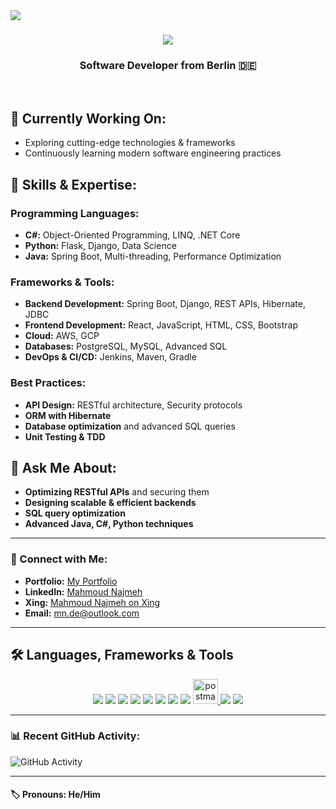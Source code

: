 <img align="left" src="https://img.shields.io/badge/visitors-1120-blue" />
<h1 align="center">
    <img src="https://readme-typing-svg.herokuapp.com/?font=Righteous&size=35&center=true&vCenter=true&width=500&height=70&duration=4000&color=%230A74DA&lines=Hi+There!+👋;+I'm+Mahmoud+Najmeh!;">
</h1>

<h3 align="center">Software Developer from Berlin 🇩🇪</h3>
<br/>

## 🚀 Currently Working On:
- Exploring cutting-edge technologies & frameworks  
- Continuously learning modern software engineering practices

## 🌱 Skills & Expertise:
### Programming Languages:
- **C#:** Object-Oriented Programming, LINQ, .NET Core  
- **Python:** Flask, Django, Data Science  
- **Java:** Spring Boot, Multi-threading, Performance Optimization

### Frameworks & Tools:
- **Backend Development:** Spring Boot, Django, REST APIs, Hibernate, JDBC  
- **Frontend Development:** React, JavaScript, HTML, CSS, Bootstrap  
- **Cloud:** AWS, GCP  
- **Databases:** PostgreSQL, MySQL, Advanced SQL  
- **DevOps & CI/CD:** Jenkins, Maven, Gradle

### Best Practices:
- **API Design:** RESTful architecture, Security protocols  
- **ORM with Hibernate**  
- **Database optimization** and advanced SQL queries  
- **Unit Testing & TDD**

## 💬 Ask Me About:
- **Optimizing RESTful APIs** and securing them  
- **Designing scalable & efficient backends**  
- **SQL query optimization**  
- **Advanced Java, C#, Python techniques**

---

### 🔗 Connect with Me:
- **Portfolio:** [My Portfolio](https://mn10101.github.io/portfolio-mn/)  
- **LinkedIn:** [Mahmoud Najmeh](https://www.linkedin.com/in/mahmoud-najmeh-b53172211)  
- **Xing:** [Mahmoud Najmeh on Xing](https://www.xing.com/profile/Mahmoud_Najmeh031649/web_profiles)  
- **Email:** [mn.de@outlook.com](mailto:mn.de@outlook.com)

---

## 🛠️ Languages, Frameworks & Tools
<div align="center">
    <img src="https://skillicons.dev/icons?i=java,spring,mysql,postgresql,windows,linux,apple" />
    <img src="https://skillicons.dev/icons?i=javascript,bootstrap,css,html" />
    <img src="https://img.icons8.com/color/48/000000/thymeleaf.png" />
    <img src="https://skillicons.dev/icons?i=github,vscode" />
    <img src="https://img.icons8.com/color/48/000000/intellij-idea.png" />
    <img src="https://skillicons.dev/icons?i=eclipse" />
    <img src="https://img.icons8.com/color/48/000000/c-sharp-logo.png" />
    <img src="https://img.icons8.com/color/48/000000/visual-studio--v2.png" />
    <a href="https://postman.com" target="_blank" rel="noreferrer">
        <img src="https://www.vectorlogo.zone/logos/getpostman/getpostman-icon.svg" alt="postman" width="40" height="40"/>
    </a>
    <img src="https://img.icons8.com/color/48/000000/amazon-web-services.png" />
    <img src="https://img.icons8.com/color/48/000000/google-cloud-platform.png" />
</div>

---

### 📊 Recent GitHub Activity:
![GitHub Activity](https://github-readme-activity-graph.vercel.app/graph?username=uraniumkid30&custom_title=Mahmoud%27s%20Contribution%20Graph&theme=vue)

---

#### 🏷️ Pronouns: He/Him

